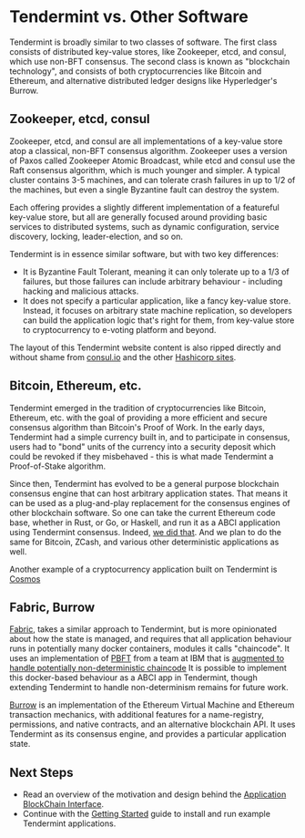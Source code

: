 # Tendermint vs. Other Software

Tendermint is broadly similar to two classes of software.
The first class consists of distributed key-value stores, 
like Zookeeper, etcd, and consul, which use non-BFT consensus.
The second class is known as "blockchain technology",
and consists of both cryptocurrencies like Bitcoin and Ethereum, 
and alternative distributed ledger designs like Hyperledger's Burrow.

## Zookeeper, etcd, consul

Zookeeper, etcd, and consul are all implementations of a key-value store atop a classical, 
non-BFT consensus algorithm. Zookeeper uses a version of Paxos called Zookeeper Atomic Broadcast,
while etcd and consul use the Raft consensus algorithm, which is much younger and simpler.
A typical cluster contains 3-5 machines, and can tolerate crash failures in up to 1/2 of the machines,
but even a single Byzantine fault can destroy the system.

Each offering provides a slightly different implementation of a featureful key-value store,
but all are generally focused around providing basic services to distributed systems,
such as dynamic configuration, service discovery, locking, leader-election, and so on.

Tendermint is in essence similar software, but with two key differences:
- It is Byzantine Fault Tolerant, meaning it can only tolerate up to a 1/3 of failures,
but those failures can include arbitrary behaviour - including hacking and malicious attacks.
- It does not specify a particular application, like a fancy key-value store. Instead, 
it focuses on arbitrary state machine replication, so developers can build the application logic
that's right for them, from key-value store to cryptocurrency to e-voting platform and beyond.

The layout of this Tendermint website content is also ripped directly and without shame from
[consul.io](https://www.consul.io/) and the other [Hashicorp sites](https://www.hashicorp.com/#tools).

## Bitcoin, Ethereum, etc.

Tendermint emerged in the tradition of cryptocurrencies like Bitcoin, Ethereum, etc.
with the goal of providing a more efficient and secure consensus algorithm than Bitcoin's Proof of Work.
In the early days, Tendermint had a simple currency built in, and to participate in consensus,
users had to "bond" units of the currency into a security deposit which could be revoked if they misbehaved -
this is what made Tendermint a Proof-of-Stake algorithm.

Since then, Tendermint has evolved to be a general purpose blockchain consensus engine that can host arbitrary application states.
That means it can be used as a plug-and-play replacement for the consensus engines of other blockchain software.
So one can take the current Ethereum code base, whether in Rust, or Go, or Haskell, and run it as a ABCI application
using Tendermint consensus. Indeed, [we did that](https://github.com/tendermint/ethermint).
And we plan to do the same for Bitcoin, ZCash, and various other deterministic applications as well.

Another example of a cryptocurrency application built on Tendermint is [Cosmos](http://cosmos.network)

## Fabric, Burrow

[Fabric](https://github.com/hyperledger/fabric), takes a similar approach to Tendermint, but is more opinionated about how the state is managed,
and requires that all application behaviour runs in potentially many docker containers, modules it calls "chaincode". 
It uses an implementation of [PBFT](http://pmg.csail.mit.edu/papers/osdi99.pdf) 
from a team at IBM that is 
[augmented to handle potentially non-deterministic chaincode](https://www.zurich.ibm.com/~cca/papers/sieve.pdf)
It is possible to implement this docker-based behaviour as a ABCI app in Tendermint, 
though extending Tendermint to handle non-determinism remains for future work.

[Burrow](https://github.com/hyperledger/burrow) is an implementation of the Ethereum Virtual Machine and Ethereum transaction mechanics,
with additional features for a name-registry, permissions, and native contracts, and an alternative blockchain API.
It uses Tendermint as its consensus engine, and provides a particular application state.

## Next Steps

- Read an overview of the motivation and design behind the [Application BlockChain Interface](/intro/abci-overview).
- Continue with the [Getting Started](/docs/getting-started) guide to install and run example Tendermint applications.
